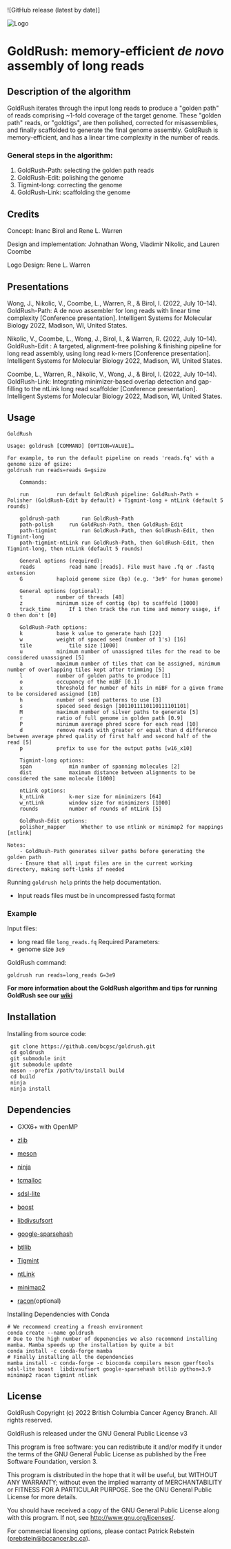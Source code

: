 ![GitHub release (latest by date)]


![Logo](https://github.com/bcgsc/GoldRush/blob/main/img/GoldRush-logo.png)

# GoldRush: memory-efficient _de novo_ assembly of long reads

## Description of the algorithm
GoldRush iterates through the input long reads to produce a "golden path" of reads comprising ~1-fold coverage of the target genome. These "golden path" reads, or "goldtigs", are then polished, corrected for misassemblies, and finally scaffolded to generate the final genome assembly. GoldRush is memory-efficient, and has a linear time complexity in the number of reads.


### General steps in the algorithm:
1. GoldRush-Path: selecting the golden path reads
2. GoldRush-Edit: polishing the genome
3. Tigmint-long: correcting the genome
4. GoldRush-Link: scaffolding the genome



## Credits
Concept: Inanc Birol and Rene L. Warren

Design and implementation: Johnathan Wong, Vladimir Nikolic, and Lauren Coombe

Logo Design: Rene L. Warren

## Presentations
Wong, J., Nikolic, V., Coombe, L., Warren, R., & Birol, I. (2022, July 10–14). GoldRush-Path: A de novo assembler for long reads with linear time complexity [Conference presentation]. Intelligent Systems for Molecular Biology 2022, Madison, WI, United States.  

Nikolic, V., Coombe, L., Wong, J., Birol, I., & Warren, R. (2022, July 10–14). GoldRush-Edit : A targeted, alignment-free polishing & finishing pipeline for long read assembly, using long read k-mers [Conference presentation]. Intelligent Systems for Molecular Biology 2022, Madison, WI, United States. 

Coombe, L., Warren, R., Nikolic, V., Wong, J., & Birol, I. (2022, July 10–14). GoldRush-Link: Integrating minimizer-based overlap detection and gap-filling to the ntLink long read scaffolder [Conference presentation]. Intelligent Systems for Molecular Biology 2022, Madison, WI, United States. 

## Usage
```
GoldRush

Usage: goldrush [COMMAND] [OPTION=VALUE]…

For example, to run the default pipeline on reads 'reads.fq' with a genome size of gsize:
goldrush run reads=reads G=gsize

	Commands:

	run			run default GoldRush pipeline: GoldRush-Path + Polisher (GoldRush-Edit by default) + Tigmint-long + ntLink (default 5 rounds)

	goldrush-path		run GoldRush-Path
	path-polish		run GoldRush-Path, then GoldRush-Edit
	path-tigmint		run GoldRush-Path, then GoldRush-Edit, then Tigmint-long
	path-tigmint-ntLink	run GoldRush-Path, then GoldRush-Edit, then Tigmint-long, then ntLink (default 5 rounds)

	General options (required):
	reads			read name [reads]. File must have .fq or .fastq extension
	G			haploid genome size (bp) (e.g. '3e9' for human genome)

	General options (optional):
	t			number of threads [48]
	z			minimum size of contig (bp) to scaffold [1000]
	track_time		If 1 then track the run time and memory usage, if 0 then don't [0]

	GoldRush-Path options:
	k			base k value to generate hash [22]
	w			weight of spaced seed (number of 1's) [16]
	tile			tile size [1000]
	u			minimum number of unassigned tiles for the read to be considered unassigned [5]
	a			maximum number of tiles that can be assigned, minimum number of overlapping tiles kept after trimming [5]
	l			number of golden paths to produce [1]
	o			occupancy of the miBF [0.1]
	x			threshold for number of hits in miBF for a given frame to be considered assigned [10]
	h			number of seed patterns to use [3]
	s			spaced seed design [1011011110110111101101]
	M			maximum number of silver paths to generate [5]
	r			ratio of full genome in golden path [0.9]
	P			minimum average phred score for each read [10]
	d			remove reads with greater or equal than d difference between average phred quality of first half and second half of the read [5]
	p			prefix to use for the output paths [w16_x10]

	Tigmint-long options:
	span			min number of spanning molecules [2]
	dist			maximum distance between alignments to be considered the same molecule [1000]

	ntLink options:
	k_ntLink		k-mer size for minimizers [64]
	w_ntLink		window size for minimizers [1000]
	rounds			number of rounds of ntLink [5]

	GoldRush-Edit options:
	polisher_mapper		Whether to use ntlink or minimap2 for mappings [ntlink]

Notes:
	- GoldRush-Path generates silver paths before generating the golden path
	- Ensure that all input files are in the current working directory, making soft-links if needed
```

Running `goldrush help` prints the help documentation.

* Input reads files must be in uncompressed fastq format


### Example
Input files:
* long read file `long_reads.fq`
Required Parameters:
* genome size `3e9`

GoldRush command:
```
goldrush run reads=long_reads G=3e9
```

**For more information about the GoldRush algorithm and tips for running GoldRush see our [wiki](https://github.com/bcgsc/goldrush/wiki)** 

## Installation
Installing from source code:
 ```
  git clone https://github.com/bcgsc/goldrush.git
  cd goldrush
  git submodule init
  git submodule update
  meson --prefix /path/to/install build
  cd build
  ninja
  ninja install
 ```
 
## Dependencies
 * GXX6+ with OpenMP
 * [zlib](https://zlib.net/)
 * [meson](https://mesonbuild.com/Getting-meson.html)
 * [ninja](https://github.com/ninja-build/ninja/)
 * [tcmalloc](https://google.github.io/tcmalloc/quickstart.html)
 * [sdsl-lite](https://github.com/simongog/sdsl-lite)

 * [boost](https://www.boost.org/doc/libs/1_61_0/more/getting_started/unix-variants.html)
 * [libdivsufsort](https://github.com/y-256/libdivsufsort)
 * [google-sparsehash](https://github.com/justinsb/google-sparsehash)
 * [btllib](https://github.com/bcgsc/btllib)
 * [Tigmint](https://github.com/bcgsc/tigmint)
 * [ntLink](https://github.com/bcgsc/ntlink)
 * [minimap2](https://github.com/lh3/minimap2)
 * [racon](https://github.com/isovic/racon)(optional)

Installing Dependencies with Conda

```
# We recommend creating a freash environment
conda create --name goldrush
# Due to the high number of depenencies we also recommend installing mamba. Mamba speeds up the installation by quite a bit
conda install -c conda-forge mamba
# Finally installing all the dependencies
mamba install -c conda-forge -c bioconda compilers meson gperftools sdsl-lite boost  libdivsufsort google-sparsehash btllib python=3.9 minimap2 racon tigmint ntlink
```

## License
GoldRush Copyright (c) 2022 British Columbia Cancer Agency Branch. All rights reserved.

GoldRush is released under the GNU General Public License v3

This program is free software: you can redistribute it and/or modify it under the terms of the GNU General Public License as published by the Free Software Foundation, version 3.

This program is distributed in the hope that it will be useful, but WITHOUT ANY WARRANTY; without even the implied warranty of MERCHANTABILITY or FITNESS FOR A PARTICULAR PURPOSE. See the GNU General Public License for more details.

You should have received a copy of the GNU General Public License along with this program. If not, see http://www.gnu.org/licenses/.

For commercial licensing options, please contact Patrick Rebstein (prebstein@bccancer.bc.ca).
